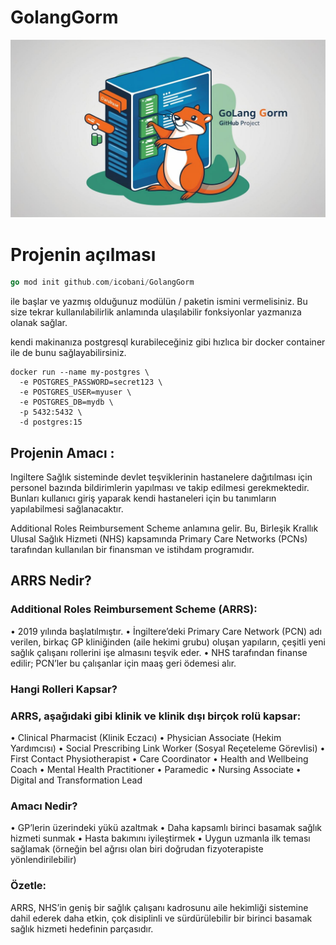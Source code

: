 # GolangGorm

![Logo](/assets/Logo.jpg)


# Projenin açılması

``` go
go mod init github.com/icobani/GolangGorm
```


ile başlar ve yazmış olduğunuz modülün / paketin ismini vermelisiniz.
Bu size tekrar kullanılabilirlik anlamında ulaşılabilir fonksiyonlar yazmanıza olanak sağlar.


kendi makinanıza postgresql kurabileceğiniz gibi hızlıca bir docker container ile de bunu sağlayabilirsiniz.



``` shell
docker run --name my-postgres \
  -e POSTGRES_PASSWORD=secret123 \
  -e POSTGRES_USER=myuser \
  -e POSTGRES_DB=mydb \
  -p 5432:5432 \
  -d postgres:15
```

## Projenin Amacı :

Ingiltere Sağlık sisteminde devlet teşviklerinin hastanelere dağıtılması için personel bazında bildirimlerin yapılması ve takip edilmesi gerekmektedir. Bunları kullanıcı giriş yaparak kendi hastaneleri için bu tanımların yapılabilmesi sağlanacaktır.




Additional Roles Reimbursement Scheme anlamına gelir. Bu, Birleşik Krallık Ulusal Sağlık Hizmeti (NHS) kapsamında Primary Care Networks (PCNs) tarafından kullanılan bir finansman ve istihdam programıdır.

## ARRS Nedir?

### Additional Roles Reimbursement Scheme (ARRS):
•	2019 yılında başlatılmıştır.
•	İngiltere’deki Primary Care Network (PCN) adı verilen, birkaç GP kliniğinden (aile hekimi grubu) oluşan yapıların, çeşitli yeni sağlık çalışanı rollerini işe almasını teşvik eder.
•	NHS tarafından finanse edilir; PCN’ler bu çalışanlar için maaş geri ödemesi alır.

### Hangi Rolleri Kapsar?

### ARRS, aşağıdaki gibi klinik ve klinik dışı birçok rolü kapsar:
•	Clinical Pharmacist (Klinik Eczacı)
•	Physician Associate (Hekim Yardımcısı)
•	Social Prescribing Link Worker (Sosyal Reçeteleme Görevlisi)
•	First Contact Physiotherapist
•	Care Coordinator
•	Health and Wellbeing Coach
•	Mental Health Practitioner
•	Paramedic
•	Nursing Associate
•	Digital and Transformation Lead

### Amacı Nedir?
•	GP’lerin üzerindeki yükü azaltmak
•	Daha kapsamlı birinci basamak sağlık hizmeti sunmak
•	Hasta bakımını iyileştirmek
•	Uygun uzmanla ilk teması sağlamak (örneğin bel ağrısı olan biri doğrudan fizyoterapiste yönlendirilebilir)

### Özetle:

ARRS, NHS’in geniş bir sağlık çalışanı kadrosunu aile hekimliği sistemine dahil ederek daha etkin, çok disiplinli ve sürdürülebilir bir birinci basamak sağlık hizmeti hedefinin parçasıdır.


